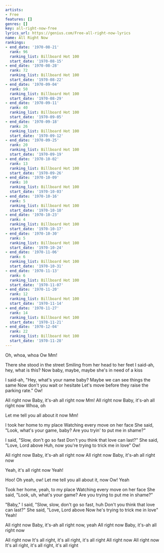 ```yaml
---
artists:
- Free
features: []
genres: []
key: all-right-now-free
lyrics_url: https://genius.com/Free-all-right-now-lyrics
name: All Right Now
rankings:
- end_date: '1970-08-21'
  rank: 96
  ranking_list: Billboard Hot 100
  start_date: '1970-08-15'
- end_date: '1970-08-28'
  rank: 72
  ranking_list: Billboard Hot 100
  start_date: '1970-08-22'
- end_date: '1970-09-04'
  rank: 50
  ranking_list: Billboard Hot 100
  start_date: '1970-08-29'
- end_date: '1970-09-11'
  rank: 40
  ranking_list: Billboard Hot 100
  start_date: '1970-09-05'
- end_date: '1970-09-18'
  rank: 26
  ranking_list: Billboard Hot 100
  start_date: '1970-09-12'
- end_date: '1970-09-25'
  rank: 20
  ranking_list: Billboard Hot 100
  start_date: '1970-09-19'
- end_date: '1970-10-02'
  rank: 13
  ranking_list: Billboard Hot 100
  start_date: '1970-09-26'
- end_date: '1970-10-09'
  rank: 10
  ranking_list: Billboard Hot 100
  start_date: '1970-10-03'
- end_date: '1970-10-16'
  rank: 5
  ranking_list: Billboard Hot 100
  start_date: '1970-10-10'
- end_date: '1970-10-23'
  rank: 4
  ranking_list: Billboard Hot 100
  start_date: '1970-10-17'
- end_date: '1970-10-30'
  rank: 5
  ranking_list: Billboard Hot 100
  start_date: '1970-10-24'
- end_date: '1970-11-06'
  rank: 6
  ranking_list: Billboard Hot 100
  start_date: '1970-10-31'
- end_date: '1970-11-13'
  rank: 6
  ranking_list: Billboard Hot 100
  start_date: '1970-11-07'
- end_date: '1970-11-20'
  rank: 12
  ranking_list: Billboard Hot 100
  start_date: '1970-11-14'
- end_date: '1970-11-27'
  rank: 14
  ranking_list: Billboard Hot 100
  start_date: '1970-11-21'
- end_date: '1970-12-04'
  rank: 22
  ranking_list: Billboard Hot 100
  start_date: '1970-11-28'
---
```

Oh, whoa, whoa
Ow
Mm!

There she stood in the street
Smiling from her head to her feet
I said-ah, hey, what is this?
Now baby, maybe, maybe she's in need of a kiss

I said-ah, "Hey, what's your name baby?
Maybe we can see things the same
Now don't you wait or hesitate
Let's move before they raise the parking rate."
Ow!

All right now
Baby, it's-ah all right now
Mm!
All right now
Baby, it's-ah all right now
Whoa, oh

Let me tell you all about it now
Mm!

I took her home to my place
Watching every move on her face
She said, "Look, what's your game, baby?
Are you tryin' to put me in shame?"

I said, "Slow, don't go so fast
Don't you think that love can last?"
She said, "Love, Lord above
Huh, now you're trying to trick me in love"
Ow!

All right now
Baby, it's-ah all right now
All right now
Baby, it's-ah all right now

Yeah, it's all right now
Yeah!

Hoo!
Oh yeah, ow!
Let me tell you all about it, now
Ow!
Yeah

Took her home, yeah, to my place
Watching every move on her face
She said, "Look, uh, what's your game?
Are you trying to put me in shame?"

"Baby," I said, "Slow, slow, don't go so fast, huh
Don't you think that love can last?"
She said, "Love, Lord above
Now he's trying to trick me in love"
Yeah!

All right now
Baby, it's-ah all right now, yeah
All right now
Baby, it's-ah all right now

All right now
It's all right, it's all right, it's all right
All right now
All right now
It's all right, it's all right, it's all right
